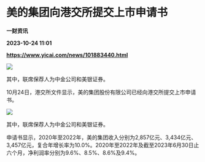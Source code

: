 # 美的集团向港交所提交上市申请书
**一财资讯**

**2023-10-24 11:01**

**https://www.yicai.com/news/101883440.html**

![](https://imgcdn.yicai.com/uppics/slides/2023/10/5b6313fb827bd30b2bd3b1f0181531b9.jpg)

其中，联席保荐人为中金公司和美银证券。

10月24日，港交所文件显示，美的集团股份有限公司已经向港交所提交上市申请书。

![](https://imgcdn.yicai.com/uppics/images/2023/10/655e55abda6fa7948a37875ffc478d52.jpg)

其中，联席保荐人为中金公司和美银证券。

申请书显示，2020年至2022年，美的集团收入分别为2,857亿元、3,434亿元、3,457亿元，复合年增长率为10.0%。2020年至2022年及截至2023年6月30日止六个月，净利润率分别为9.6%、8.5%、8.6%及9.4%。